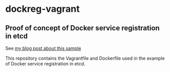 # dockreg-vagrant

## Proof of concept of Docker service registration in etcd

See [my blog post about this sample](http://adetante.github.io/articles/service-discovery-with-docker-2)

This repository contains the Vagrantfile and Dockerfile used in the example of Docker service registration in etcd.
